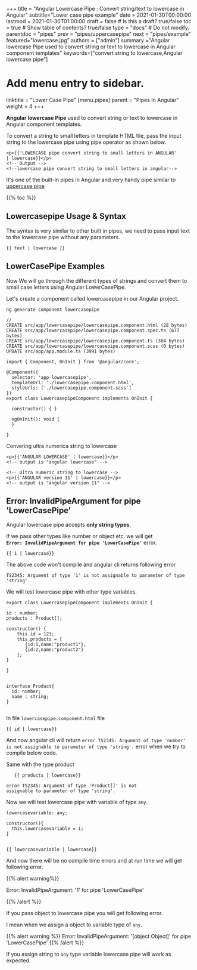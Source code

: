 +++
title = "Angular Lowercase Pipe : Convert string/text to lowercase in Angular"
subtitle="Lower case pipe example"
date = 2021-01-30T00:00:00
lastmod = 2021-01-30T01:00:00
draft = false  # Is this a draft? true/false
toc = true  # Show table of contents? true/false
type = "docs"  # Do not modify.
parentdoc = "pipes" 
prev = "pipes/uppercasepipe"
next = "pipes/example" 
featured="lowercase.jpg"
authors = ["admin"]
summary ="Angular lowercase Pipe used to convert string or text to lowercase in Angular component templates"
keywords=["convert string to lowercase,Angular lowercase pipe"]


# Add menu entry to sidebar.
linktitle = "Lower Case Pipe"
[menu.pipes]
  parent = "Pipes In Angular"
  weight = 4
+++

**Angular lowercase Pipe** used to convert string or text to lowercase in Angular component templates.

To convert a string to small letters in template HTML file, pass the input string to the lowercase pipe using pipe operator as shown below.

```
<p>{{'LOWERCASE pipe convert string to small letters in ANGULAR'
| lowercase}}</p>
<!-- Output -->
<!--lowercase pipe convert string to small letters in angular-->
```

It's one of the built-in pipes in Angular and very handy pipe similar to [uppercase pipe](https://www.angularjswiki.com/pipes/uppercasepipe/)

{{% toc %}}

## Lowercasepipe Usage & Syntax

The syntax is very similar to other built in pipes, we need to pass input text to the lowercase pipe without any parameters.

```
{{ text | lowercase }}
```

## LowerCasePipe Examples

Now We will go through the different types of strings and convert them to small case letters using Angular LowerCasePipe.

Let's create a component called lowercasepipe in our Angular project.

```
ng generate component lowercasepipe 

//
CREATE src/app/lowercasepipe/lowercasepipe.component.html (28 bytes)
CREATE src/app/lowercasepipe/lowercasepipe.component.spec.ts (677 bytes)
CREATE src/app/lowercasepipe/lowercasepipe.component.ts (304 bytes)
CREATE src/app/lowercasepipe/lowercasepipe.component.scss (0 bytes)
UPDATE src/app/app.module.ts (3991 bytes)

import { Component, OnInit } from '@angular/core';

@Component({
  selector: 'app-lowercasepipe',
  templateUrl: './lowercasepipe.component.html',
  styleUrls: ['./lowercasepipe.component.scss']
})
export class LowercasepipeComponent implements OnInit {

  constructor() { }

  ngOnInit(): void {
  }

}
```

Convering ultra numerica string to lowercase

```
<p>{{'ANGULAR LOWERCASE' | lowercase}}</p>
<!-- output is "angular lowercase" --> 

<!-- Ultra numeric string to lowercase -->
<p>{{'ANGULAR version 11' | lowercase}}</p> 
<!-- output is "angular version 11" --> 
```

## Error: InvalidPipeArgument for pipe 'LowerCasePipe'

Angular lowercase pipe accepts **only string types**. 

If we pass other types like number or object etc. we will get  
**`Error: InvalidPipeArgument for pipe 'LowerCasePipe'`** error.

```
{{ 1 | lowercase}}
```

The above code won't compile and angular cli returns following error

```
TS2345: Argument of type '1' is not assignable to parameter of type 'string'.
```

We will test lowercase pipe with other type variables.

```
export class LowercasepipeComponent implements OnInit {

id : number;
products : Product[];

constructor() { 
    this.id = 123;
    this.products = [
       {id:1,name:"product1"},
       {id:2,name:"product2"}
    ];
}

}  


interface Product{
  id: number;
  name : string;
}


```

In file `lowercasepipe.component.html` file

 ```
 {{ id | lowercase}}
 ```

 And now angular cli will return `error TS2345: Argument of type 'number' is not assignable to parameter of type 'string'.` error when we try to compile below code.

 Same with the type product 

 ```
    {{ products | lowercase}}

 error TS2345: Argument of type 'Product[]' is not 
 assignable to parameter of type 'string'.
 ```

 Now we will test lowercase pipe with variable of type `any`. 

 
 ```
 lowercasevariable: any;

 constructor(){
   this.lowercasevariable = 1;
 }


 {{ lowercasevariable | lowercase}}
 ```

 And now there will be no compile time errors and at run time we will get following error.

 {{% alert warning%}}

  Error: InvalidPipeArgument: '1' for pipe 'LowerCasePipe'

 {{% /alert %}}

If you pass object to lowercase pipe you will get following error. 

I mean when we assign a object to variable type of `any`.

{{% alert warning %}}
Error: InvalidPipeArgument: '[object Object]'
 for pipe 'LowerCasePipe'
{{% /alert %}}

If you assign string to `any` type variable lowercase pipe will work as expected.
